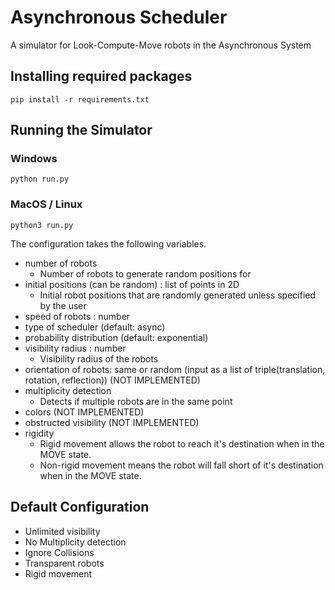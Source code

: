 # Asynchronous Scheduler

A simulator for Look-Compute-Move robots in the Asynchronous System

## Installing required packages

`pip install -r requirements.txt`

## Running the Simulator

### Windows

`python run.py`

### MacOS / Linux

`python3 run.py`

The configuration takes the following variables.

- number of robots
  - Number of robots to generate random positions for
- initial positions (can be random) : list of points in 2D
  - Initial robot positions that are randomly generated unless specified by the user
- speed of robots : number
- type of scheduler (default: async)
- probability distribution (default: exponential)
- visibility radius : number
  - Visibility radius of the robots
- orientation of robots: same or random (input as a list of triple(translation, rotation, reflection)) (NOT IMPLEMENTED)
- multiplicity detection
  - Detects if multiple robots are in the same point
- colors (NOT IMPLEMENTED)
- obstructed visibility (NOT IMPLEMENTED)
- rigidity
  - Rigid movement allows the robot to reach it's destination when in the MOVE state.
  - Non-rigid movement means the robot will fall short of it's destination when in the MOVE state.

## Default Configuration

- Unlimited visibility
- No Multiplicity detection
- Ignore Collisions
- Transparent robots
- Rigid movement
